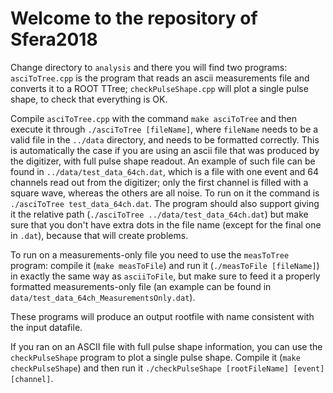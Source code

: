# Welcome to the repository of Sfera2018

Change directory to `analysis` and there you will find two programs:
`asciToTree.cpp` is the program that reads an ascii measurements file and converts it to a ROOT TTree;
`checkPulseShape.cpp` will plot a single pulse shape, to check that everything is OK.

Compile `asciToTree.cpp` with the command `make asciToTree` and then execute it through `./asciToTree [fileName]`, where `fileName` needs to be a valid file in the `../data` directory, and needs to be formatted correctly. This is automatically the case if you are using an ascii file that was produced by the digitizer, with full pulse shape readout. An example of such file can be found in `../data/test_data_64ch.dat`, which is a file with one event and 64 channels read out from the digitizer; only the first channel is filled with a square wave, whereas the others are all noise. To run on it the command is `./asciToTree test_data_64ch.dat`. The program should also support giving it the relative path (`./asciToTree ../data/test_data_64ch.dat`) but make sure that you don't have extra dots in the file name (except for the final one in `.dat`), because that will create problems.

To run on a measurements-only file you need to use the `measToTree` program: compile it (`make measToFile`) and run it (`./measToFile [fileName]`) in exactly the same way as
`asciiToFile`, but make sure to feed it a properly formatted measurements-only file (an example can be found in `data/test_data_64ch_MeasurementsOnly.dat`).

These programs will produce an output rootfile with name consistent with the input datafile.

If you ran on an ASCII file with full pulse shape information, you can use the `checkPulseShape` program to plot a single pulse shape. Compile it (`make checkPulseShape`) and then run it `./checkPulseShape [rootFileName] [event] [channel]`.
